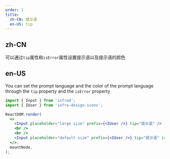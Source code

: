 ```yaml
---
order: 1
title:
  zh-CN: 提示语
  en-US: tip
---
```


## zh-CN

可以通过`tip`属性和`isError`属性设置提示语以及提示语的颜色

## en-US

You can set the prompt language and the color of the prompt language through the `tip` property and the `isError` property

```jsx
import { Input } from 'infrad';
import { IUser } from 'infra-design-icons';

ReactDOM.render(
  <>
    <Input placeholder="large size" prefix={<IUser />} tip="提示语" />
    <br />
    <br />
    <Input placeholder="default size" prefix={<IUser />} tip="提示语" isError />
  </>,
  mountNode,
);
```
